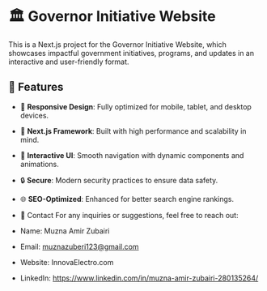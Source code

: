 # 🏛️ Governor Initiative Website

This is a Next.js project for the Governor Initiative Website, which showcases impactful government initiatives, programs, and updates in an interactive and user-friendly format.

## 🌟 Features
- 📱 **Responsive Design**: Fully optimized for mobile, tablet, and desktop devices.
- 🚀 **Next.js Framework**: Built with high performance and scalability in mind.
- 🎨 **Interactive UI**: Smooth navigation with dynamic components and animations.
- 🔒 **Secure**: Modern security practices to ensure data safety.
- 🌐 **SEO-Optimized**: Enhanced for better search engine rankings.

- 📧 Contact
For any inquiries or suggestions, feel free to reach out:

- Name: Muzna Amir Zubairi
- Email: muznazuberi123@gmail.com
- Website: InnovaElectro.com
- LinkedIn: https://www.linkedin.com/in/muzna-amir-zubairi-280135264/
